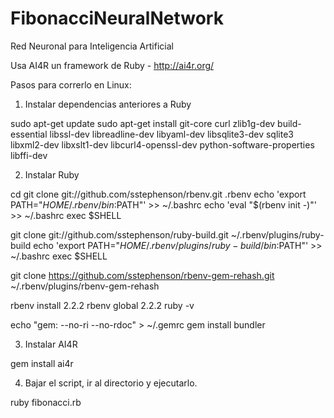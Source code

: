# FibonacciNeuralNetwork
Red Neuronal para Inteligencia Artificial

Usa AI4R un framework de Ruby - http://ai4r.org/


Pasos para correrlo en Linux:

1) Instalar dependencias anteriores a Ruby

sudo apt-get update
sudo apt-get install git-core curl zlib1g-dev build-essential libssl-dev libreadline-dev libyaml-dev libsqlite3-dev sqlite3 libxml2-dev libxslt1-dev libcurl4-openssl-dev python-software-properties libffi-dev


2) Instalar Ruby

cd
git clone git://github.com/sstephenson/rbenv.git .rbenv
echo 'export PATH="$HOME/.rbenv/bin:$PATH"' >> ~/.bashrc
echo 'eval "$(rbenv init -)"' >> ~/.bashrc
exec $SHELL

git clone git://github.com/sstephenson/ruby-build.git ~/.rbenv/plugins/ruby-build
echo 'export PATH="$HOME/.rbenv/plugins/ruby-build/bin:$PATH"' >> ~/.bashrc
exec $SHELL

git clone https://github.com/sstephenson/rbenv-gem-rehash.git ~/.rbenv/plugins/rbenv-gem-rehash

rbenv install 2.2.2
rbenv global 2.2.2
ruby -v

echo "gem: --no-ri --no-rdoc" > ~/.gemrc
gem install bundler

3) Instalar AI4R

gem install ai4r

4) Bajar el script, ir al directorio y ejecutarlo.

ruby fibonacci.rb
